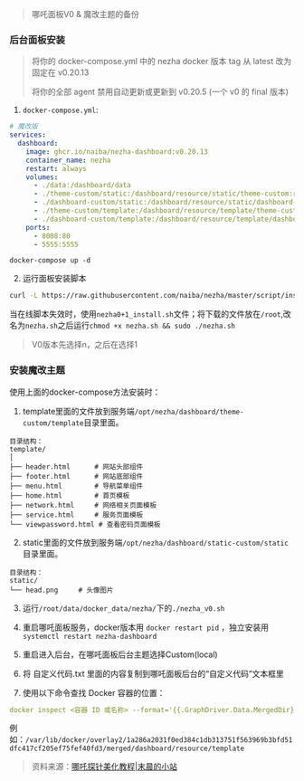 > 哪吒面板V0 & 魔改主题的备份

### 后台面板安装
> 将你的 docker-compose.yml 中的 nezha docker 版本 tag 从 latest 改为固定在 v0.20.13
> 
> 将你的全部 agent 禁用自动更新或更新到 v0.20.5 (一个 v0 的 final 版本)

1. `docker-compose.yml`:
~~~yaml
# 魔改版
services:
  dashboard:
    image: ghcr.io/naiba/nezha-dashboard:v0.20.13
    container_name: nezha
    restart: always
    volumes:
      - ./data:/dashboard/data
      - ./theme-custom/static:/dashboard/resource/static/theme-custom:ro
      - ./dashboard-custom/static:/dashboard/resource/static/dashboard-custom:ro
      - ./theme-custom/template:/dashboard/resource/template/theme-custom:ro
      - ./dashboard-custom/template:/dashboard/resource/template/dashboard-custom:ro
    ports:
      - 8008:80
      - 5555:5555
~~~

`docker-compose up -d `

2. 运行面板安装脚本
~~~bash
curl -L https://raw.githubusercontent.com/naiba/nezha/master/script/install.sh  -o nezha.sh && chmod +x nezha.sh && sudo ./nezha.sh
~~~

当在线脚本失效时，使用`nezha0+1_install.sh`文件；将下载的文件放在`/root`,改名为`nezha.sh`之后运行`chmod +x nezha.sh && sudo ./nezha.sh`

> V0版本先选择n，之后在选择1

### 安装魔改主题

使用上面的docker-compose方法安装时：

1. template里面的文件放到服务端`/opt/nezha/dashboard/theme-custom/template`目录里面。
~~~plaintext
目录结构：
template/
│
├── header.html      # 网站头部组件
├── footer.html      # 网站底部组件
├── menu.html        # 导航菜单组件
├── home.html        # 首页模板
├── network.html     # 网络相关页面模板
├── service.html     # 服务页面模板
└── viewpassword.html # 查看密码页面模板
~~~

2. static里面的文件放到服务端`/opt/nezha/dashboard/static-custom/static`目录里面。
~~~plaintext
目录结构：
static/
└── head.png     # 头像图片
~~~

3. 运行`/root/data/docker_data/nezha/`下的`./nezha_v0.sh`

4. 重启哪吒面板服务，docker版本用 `docker restart pid` ，独立安装用 `systemctl restart nezha-dashboard`

5. 重启进入后台，在哪吒面板后台主题选择Custom(local)

6. 将 自定义代码.txt 里面的内容复制到哪吒面板后台的“自定义代码”文本框里

7. 使用以下命令查找 Docker 容器的位置：
~~~yaml
docker inspect <容器 ID 或名称> --format='{{.GraphDriver.Data.MergedDir}}'
~~~
例如：`/var/lib/docker/overlay2/1a286a2031f0ed384c1db313751f563969b3bfd51dfc417cf205ef75fef40fd3/merged/dashboard/resource/template`

> 资料来源：[哪吒探针美化教程|末晨的小站](https://blog.mochen.one/archives/86#%E6%9B%B4%E6%94%B9%E9%85%8D%E7%BD%AE%E6%96%87%E4%BB%B6)
